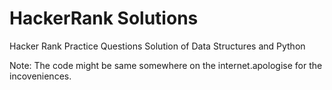 # HackerRank Solutions
Hacker Rank Practice Questions Solution of Data Structures and Python



Note: The code might be same somewhere on the internet.apologise for the incoveniences.
